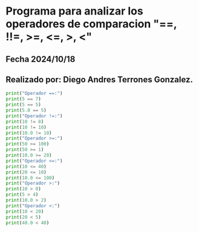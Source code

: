 # Programa para analizar los operadores de comparacion "==, !!=, >=, <=, >, <"
## Fecha 2024/10/18
## Realizado por: Diego Andres Terrones Gonzalez.

``` python
print("Operador ==:")
print(5 == 7)
print(5 == 5)
print(5.0 == 5)
print("Operador !=:")
print(10 != 8)
print(10 != 10)
print(10.0 != 10)
print("Operador >=:")
print(50 >= 100)
print(50 >= 1)
print(10.0 >= 20)
print("Operador <=:")
print(10 <= 40)
print(20 <= 10)
print(10.0 <= 100)
print("Operador >:")
print(10 > 0)
print(5 > 4)
print(10.0 > 2)
print("Operador <:")
print(10 < 20)
print(20 < 5)
print(40.0 < 40)
```
